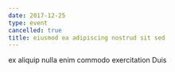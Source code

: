 ```yaml
---
date: 2017-12-25
type: event
cancelled: true
title: eiusmod ea adipiscing nostrud sit sed
---
```

ex aliquip nulla enim commodo exercitation Duis